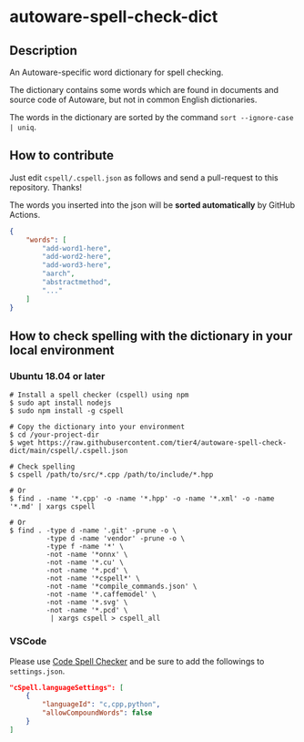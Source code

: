 # autoware-spell-check-dict

## Description

An Autoware-specific word dictionary for spell checking.

The dictionary contains some words which are found in documents and source code of Autoware, but not in common English dictionaries.

The words in the dictionary are sorted by the command `sort --ignore-case | uniq`.

## How to contribute

Just edit `cspell/.cspell.json` as follows and send a pull-request to this repository. Thanks!

The words you inserted into the json will be **sorted automatically** by GitHub Actions.

```json
{
    "words": [
        "add-word1-here",
        "add-word2-here",
        "add-word3-here",
        "aarch",
        "abstractmethod",
        "..."
    ]
}
```

## How to check spelling with the dictionary in your local environment

### Ubuntu 18.04 or later

```shell
# Install a spell checker (cspell) using npm
$ sudo apt install nodejs
$ sudo npm install -g cspell

# Copy the dictionary into your environment
$ cd /your-project-dir
$ wget https://raw.githubusercontent.com/tier4/autoware-spell-check-dict/main/cspell/.cspell.json

# Check spelling
$ cspell /path/to/src/*.cpp /path/to/include/*.hpp

# Or
$ find . -name '*.cpp' -o -name '*.hpp' -o -name '*.xml' -o -name '*.md' | xargs cspell

# Or
$ find . -type d -name '.git' -prune -o \
         -type d -name 'vendor' -prune -o \
         -type f -name '*' \
         -not -name '*onnx' \
         -not -name '*.cu' \
         -not -name '*.pcd' \
         -not -name '*cspell*' \
         -not -name '*compile_commands.json' \
         -not -name '*.caffemodel' \
         -not -name '*.svg' \
         -not -name '*.pcd' \
          | xargs cspell > cspell_all
```

### VSCode

Please use [Code Spell Checker](https://marketplace.visualstudio.com/items?itemName=streetsidesoftware.code-spell-checker) and be sure to add the followings to `settings.json`.

```json
"cSpell.languageSettings": [
    {
        "languageId": "c,cpp,python",
        "allowCompoundWords": false
    }
]
```
